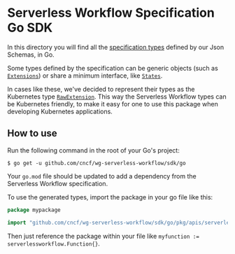 # Serverless Workflow Specification Go SDK

In this directory you will find all the [specification types](https://github.com/cncf/wg-serverless-workflow/tree/master/specification/schema) defined by our Json Schemas, in Go.

Some types defined by the specification can be generic objects (such as [`Extensions`](https://github.com/cncf/wg-serverless-workflow/tree/master/specification#Extending)) 
or share a minimum interface, like [`States`](https://github.com/cncf/wg-serverless-workflow/tree/master/specification#State-Definition). 

In cases like these, we've decided to represent their types as the Kubernetes type [`RawExtension`](https://kubernetes.io/docs/tasks/extend-kubernetes/custom-resources/custom-resource-definitions/#rawextension).
This way the Serverless Workflow types can be Kubernetes friendly, to make it easy for one to
use this package when developing Kubernetes applications.

## How to use

Run the following command in the root of your Go's project:

```shell script
$ go get -u github.com/cncf/wg-serverless-workflow/sdk/go
```

Your `go.mod` file should be updated to add a dependency from the Serverless Workflow specification.

To use the generated types, import the package in your go file like this:

```go
package mypackage

import "github.com/cncf/wg-serverless-workflow/sdk/go/pkg/apis/serverlessworkflow"
```

Then just reference the package within your file like `myfunction := serverlessworkflow.Function{}`.

